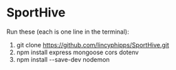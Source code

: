 # SportHive
Run these (each is one line in the terminal):
1. git clone  https://github.com/lincyphipps/SportHive.git
2. npm install express mongoose cors dotenv
3. npm install --save-dev nodemon

